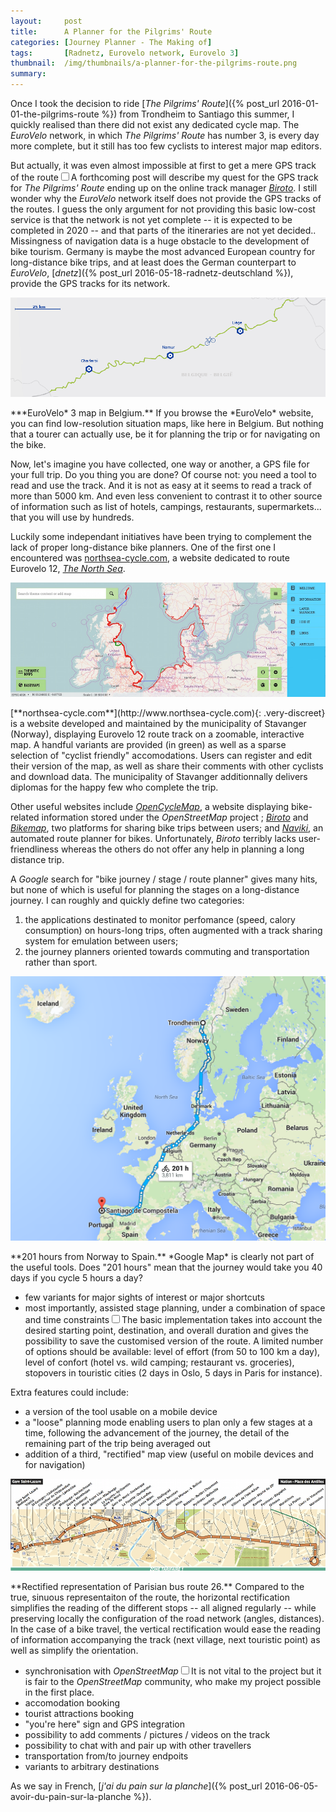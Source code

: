 ```yaml
---
layout:     post
title:      A Planner for the Pilgrims' Route
categories: [Journey Planner - The Making of]
tags:       [Radnetz, Eurovelo network, Eurovelo 3]
thumbnail:  /img/thumbnails/a-planner-for-the-pilgrims-route.png
summary:    
---
```


Once I took the decision to ride [*The Pilgrims' Route*]({% post_url 2016-01-01-the-pilgrims-route %}) from Trondheim to Santiago this summer, I quickly realised than there did not exist any dedicated cycle map. The *EuroVelo* network, in which *The Pilgrims' Route* has number 3, is every day more complete, but it still has too few cyclists to interest major map editors.

But actually, it was even almost impossible at first to get a mere GPS track of the route<label for="sn-data-quest" class="sidenote-number"></label><input type="checkbox" id="sn-data-quest"/><span class='sidenote'>A forthcoming post will describe my quest for the GPS track for *The Pilgrims' Route* ending up on the online track manager [*Biroto*](http://www.biroto.eu). I still wonder why the *EuroVelo* network itself does not provide the GPS tracks of the routes. I guess the only argument for not providing this basic low-cost service is that the network is not yet complete -- it is expected to be completed in 2020 -- and that parts of the itineraries are not yet decided.</span>. Missingness of navigation data is a huge obstacle to the development of bike tourism. Germany is maybe the most advanced European country for long-distance bike trips, and at least does the German counterpart to *EuroVelo*, [*dnetz*]({% post_url 2016-05-18-radnetz-deutschland %}), provide the GPS tracks for its network.

<div>
  <a href="http://www.eurovelo.com/en/eurovelos/eurovelo-3/countries/belgium"><img src="/img/2016-06-06-ev3-belgium.png"></a>
  <p class='legend' markdown='1'>***EuroVelo* 3 map in Belgium.** If you browse the *EuroVelo* website, you can find low-resolution situation maps, like here in Belgium. But nothing that a tourer can actually use, be it for planning the trip or for navigating on the bike.</p>
</div>

Now, let's imagine you have collected, one way or another, a GPS file for your full trip. Do you thing you are done? Of course not: you need a tool to read and use the track. And it is not as easy at it seems to read a track of more than 5000 km. And even less convenient to contrast it to other source of information such as list of hotels, campings, restaurants, supermarkets... that you will use by hundreds.

Luckily some independant initiatives have been trying to complement the lack of proper long-distance bike planners. One of the first one I encountered was  [northsea-cycle.com](http://www.northsea-cycle.com), a website dedicated to route Eurovelo 12, [*The North Sea*](http://www.eurovelo.com/en/eurovelos/eurovelo-12).

<div class="wide">
	<a href="http://www.northsea-cycle.com"><img class='screenshot' src="/img/screenshots/2016-04-07-www-northsea-cycle-com.jpg"/></a>
    <p class='legend full-width' markdown='1'>[**northsea-cycle.com**](http://www.northsea-cycle.com){: .very-discreet} is a website developed and maintained by the municipality of Stavanger (Norway), displaying Eurovelo 12 route track on a zoomable, interactive map. A handful variants are provided (in green) as well as a sparse selection of "cyclist friendly" accomodations. Users can register and edit their version of the map, as well as share their comments with other cyclists and download data. The municipality of Stavanger additionnally delivers diplomas for the happy few who complete the trip.</p>
</div>

Other useful websites include [*OpenCycleMap*](http://www.opencyclemap.org), a website displaying bike-related information stored under the *OpenStreetMap* project ; [*Biroto*](http://www.biroto.eu/en) and [*Bikemap*](https://www.bikemap.net), two platforms for sharing bike trips between users; and [*Naviki*](https://www.naviki.org), an automated route planner for bikes. Unfortunately, *Biroto* terribly lacks user-friendliness whereas the others do not offer any help in planning a long distance trip.

<aside class='remark'><p>A <em>Google</em> search for "bike journey / stage / route planner" gives many hits, but none of which is useful for planning the stages on a long-distance journey. I can roughly and quickly define two categories:<ol><li>the applications destinated to monitor perfomance (speed, calory consumption) on hours-long trips, often augmented with a track sharing system for emulation between users;</li><li>the journey planners oriented towards commuting and transportation rather than sport.</li></ol></p></aside>

<div>
	<img src="/img/screenshots/2016-06-06-google-trondheim-santiago.png">
	<p class='legend' markdown='1'>**201 hours from Norway to Spain.** *Google Map* is clearly not part of the useful tools. Does "201 hours" mean that the journey would take you 40 days if you cycle 5 hours a day?</p>
</div>
<!-- Google screenshot: ... what does it make as regular biking days?  Who care about it takes ... hours between ... and ...? How many *days* of regular cycling does it take? Real world questions look like this: If I have only 20 days between Hamburg and Paris, can I afford 2 days in Maastricht?

Of course the answer depend on the person asking the question. Some people do travel light and can do 200 km a day on their racing bike while some others do love wandering around, stopping at castles, tasting wine, collecting treasure and hardly do 60 km. But both face the same problems: eating, sleeping, passing by or stopping at interesting places.-->

In other words, I cannot find the tool I would like to prepare [my 4-months trip]({% post_url 2016-01-01-the-pilgrims-route %}) is missing, and I cannot believe either that I am the only one to feel that way. That is why I am decided to build this tool myself. I will start with *The Pilgrims' Route* itself, and will try to enrich the bare GPS track with relevant data. Only afterwards will I consider additionnal marked routes.

Here are the basic features I would like to implement:

- access to the whole track on a zoomable, interactive map, without password
- ability to download the whole GPS track in a wide range of formats
- seamless alternation between 2 views: classical map view ; journey-planner view
- display of basic information<label for="sn-basic-info" class="sidenote-number"></label><input type="checkbox" id="sn-basic-info"/><span class='sidenote'>The display of this information should not overload the map and change at different zoom levels. A clear hierarchy should exist between elements. Undesired information should be hideable.</span>: restaurants ; hotels, campings and shelters ; touristic attractions ; bike shops and workshops
<!-- Rome2Rio as an exemple -->
- few variants for major sights of interest or major shortcuts
- most importantly, assisted stage planning, under a combination of space and time constraints<label for="sn-stage-plan" class="sidenote-number"></label><input type="checkbox" id="sn-stage-plan"/><span class='sidenote'>The basic implementation takes into account the desired starting point, destination, and overall duration and gives the possibility to save the customised version of the route. A limited number of options should be available: level of effort (from 50 to 100 km a day), level of confort (hotel vs. wild camping; restaurant vs. groceries), stopovers in touristic cities (2 days in Oslo, 5 days in Paris for instance).</span>

Extra features could include:

- a version of the tool usable on a mobile device
- a "loose" planning mode enabling users to plan only a few stages at a time, following the advancement of the journey, the detail of the remaining part of the trip being averaged out
- addition of a third, "rectified" map view (useful on mobile devices and for navigation)

<div class='wide'>
	<img src="/img/2016-06-06-26.png">
	<p class='legend' markdown='1'>**Rectified representation of Parisian bus route 26.** Compared to the true, sinuous representaiton of the route, the horizontal rectification simplifies the reading of the different stops -- all aligned regularly -- while preserving locally the configuration of the road network (angles, distances). In the case of a bike travel, the vertical rectification would ease the reading of information accompanying the track (next village, next touristic point) as well as simplify the orientation.</p>
</div>

- synchronisation with *OpenStreetMap*<label for="sn-synchro" class="sidenote-number"></label><input type="checkbox" id="sn-synchro"/><span class='sidenote'>It is not vital to the project but it is fair to the *OpenStreetMap* community, who make my project possible in the first place.</span>
- accomodation booking
- tourist attractions booking
- "you're here" sign and GPS integration
- possibility to add comments / pictures / videos on the track
- possibility to chat with and pair up with other travellers
- transportation from/to journey endpoits
- variants to arbitrary destinations

As we say in French, [*j'ai du pain sur la planche*]({% post_url 2016-06-05-avoir-du-pain-sur-la-planche %}).